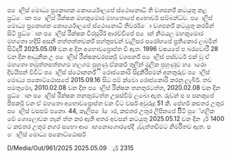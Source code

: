ප ොලිස් මොධ්‍ය ප්‍රකොශක කොර්යොලපේ ස්ථොනොධි ති වශපර්න් කටයුතු කළ ප්‍රධ්‍ොන ප ොලිස් රීක්ෂක මහකුමොර මහතොපේ අභොවර් සම්බන්ධ්‍ව. ප ොලිස් මොධ්‍ය ප්‍රකොශක කොර්යොලපේ ස්ථොනොධි තිවරර්ො වශපර්න් කටයුතු කරමින් සිටි ප්‍රධ්‍ොන ප ොලිස් රීක්ෂක වීරසූරිර් ආරච්චිපේ ප ොන් නිමයල මහකුමොර මහතො හදිසි අසනී තත්තත්තවර්ක් පහ්තුපවන් වැලිසර පරෝහපේ ප්‍රතිකොර ලබමින් සිටිර්දී 2025.05.09 වන අ දින අභොවප්‍රොප්ත වී ඇත. 1996 වෂයපේ ප බරවොරී 28 වන දින ආධුනික උ ප ොලිස් රීක්ෂකවරපර්කු වශපර්න් ප ොලිස් පස්වර්ට එක් වූ ඒ මහතො තඹුත්තපත්තගම හලගම පුහුණු ඒකකර් තුලින් මූලික පුහුණුව හ ොරො දිවයිපන් විවිධ්‍ ප ොලිස් ස්ථොනර්න්ි රොජකොරි සිදුකිරීපමන් අනතුරුව ප ොලිස් මොධ්‍ය පකොට්ඨොසපේ 2015.09.16 සිට පම් ක්වො රොජකොරි කරනු ලැබීර්. තව පමතුමො, 2010.02.08 වන දින ප ොලිස් රීක්ෂක තනතුරටත්ත, 2020.02.08 වන දින ප්‍රධ්‍ොන ප ොලිස් රීක්ෂක තනතුරටත්ත උසස්වීම් ලබො ඇත. රුවන් ප ප පනකුපේ පිපර්කු වන ඒ මහතො අභොවප්‍රොප්ත වන විට වර්ස අවුරුදු 51 කි. පේහර් කළුතර උතුර ප ොලිස් වසපම් පනො. 44, කැලිප ෝ ොර, කළුතර උතුර ලිපිනපේ පිිටි පුේගලික මේ ශොලොවක තැන් ත්ත කර ඇති අතර අවසන් කටයුතු 2025.05.12 වන දින ැර් 1400 ට කළුතර උතුර නගර සභො ආ ොහනොගොරපේදී ැවැත්තවීමට නිර්මිතව ඇත. ප ොලිස් මොධ්‍ය පකොට්ඨොසර්

D/Media/Out/961/2025 2025.05.09 ැර් 2315